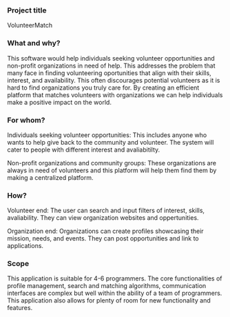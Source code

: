 ### Project title

VolunteerMatch

### What and why?

This software would help individuals seeking volunteer opportunities and non-profit organizations in need of help. This addresses the problem that many face in finding volunteering oportunities that align with their skills, interest, and availability. This often discourages potential volunteers as it is hard to find organizations you truly care for. By creating an efficient platform that matches volunteers with organizations we can help individuals make a positive impact on the world.

### For whom?

Individuals seeking volunteer opportunities: This includes anyone who wants to help give back to the community and volunteer. The system will cater to people with different interest and avaliabitilty. 

Non-profit organizations and community groups: These organizations are always in need of volunteers and this platform will help them find them by making a centralized platform.

### How?

Volunteer end: The user can search and input filters of interest, skills, avaliability. They can view organization websites and oppertunities.

Organization end: Organizations can create profiles showcasing their mission, needs, and events. They can post opportunities and link to applications.

### Scope

This application is suitable for 4-6 programmers. The core functionalities of profile management, search and matching algorithms, communication interfaces are complex but well within the ability of a team of programmers. This application also allows for plenty of room for new functionality and features.